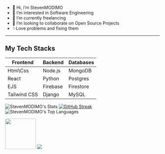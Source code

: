 - 👋 Hi, I’m StevenMODIMO
- 👀 I’m interested in Software Engineering
- 🌱 I’m currently freelancing
- 💞️ I’m looking to collaborate on Open Source Projects
- ✨Love problems and fixing them
---
## My Tech Stacks
|Frontend| Backend| Databases|
|------- | ------ | -------- |
| Html\Css | Node.js | MongoDB|
| React | Python | Postgres|
|EJS|Firebase|Firestore
| Tailwind CSS | Django | MySQL|

![StevenMODIMO's Stats](https://github-readme-stats.vercel.app/api?username=StevenMODIMO&theme=dark&show_icons=true&hide_border=true&count_private=false)
[![GitHub Streak](https://github-readme-streak-stats.herokuapp.com?user=StevenMODIMO&theme=dark&hide_border=true)](https://git.io/streak-stats)
![StevenMODIMO's Top Languages](https://github-readme-stats.vercel.app/api/top-langs/?username=StevenMODIMO&theme=dark&show_icons=true&hide_border=true&layout=compact)

<img src="https://media.giphy.com/media/M9gbBd9nbDrOTu1Mqx/giphy.gif" width="100"/>
<a href="https://www.linkedin.com/in/steven-modimo-912521204/" target="_blank"><img src="https://img.shields.io/badge/-LinkedIn-%230077B5?style=for-the-badge&logo=linkedin&logoColor=white" target="_blank"></a> 
